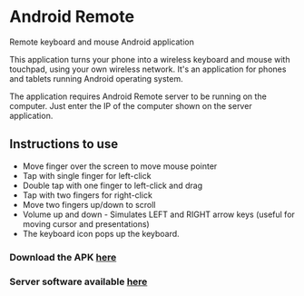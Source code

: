 # Android Remote
Remote keyboard and mouse Android application

This application turns your phone into a wireless keyboard and mouse with touchpad, using your own wireless network. It's an application for phones and tablets running Android operating system.

The application requires Android Remote server to be running on the computer. Just enter the IP of the computer shown on the server application.

## Instructions to use 

* Move finger over the screen to move mouse pointer
* Tap with single finger for left-click
* Double tap with one finger to left-click and drag 
* Tap with two fingers for right-click
* Move two fingers up/down to scroll
* Volume up and down - Simulates LEFT and RIGHT arrow keys (useful for moving cursor and presentations)
* The keyboard icon pops up the keyboard. 

### Download the APK [here](executables/AndroidRemote.apk?raw=true)

### Server software available [here](https://github.com/pandu1990/AndroidRemoteServer)
